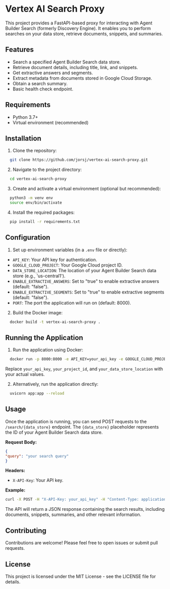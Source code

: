 # Vertex AI Search Proxy

This project provides a FastAPI-based proxy for interacting with Agent Builder Search (formerly Discovery Engine). It enables you to perform searches on your data store, retrieve documents, snippets, and summaries.

## Features

- Search a specified Agent Builder Search data store.
- Retrieve document details, including title, link, and snippets.
- Get extractive answers and segments.
- Extract metadata from documents stored in Google Cloud Storage.
- Obtain a search summary.
- Basic health check endpoint.

## Requirements

- Python 3.7+
- Virtual environment (recommended)

## Installation

1. Clone the repository:

```bash
  git clone https://github.com/jorsj/vertex-ai-search-proxy.git
```

2. Navigate to the project directory:

```bash
  cd vertex-ai-search-proxy
```

3. Create and activate a virtual environment (optional but recommended):

```bash
  python3 -m venv env
  source env/bin/activate
```

4. Install the required packages:

```bash
  pip install -r requirements.txt
```

## Configuration

1. Set up environment variables (in a `.env` file or directly):
  - `API_KEY`: Your API key for authentication.
  - `GOOGLE_CLOUD_PROJECT`: Your Google Cloud project ID.
  - `DATA_STORE_LOCATION`: The location of your Agent Builder Search data store (e.g., 'us-central1').
  - `ENABLE_EXTRACTIVE_ANSWERS`: Set to "true" to enable extractive answers (default: "false").
  - `ENABLE_EXTRACTIVE_SEGMENTS`: Set to "true" to enable extractive segments (default: "false").
  - `PORT`: The port the application will run on (default: 8000).

2.  Build the Docker image:

```bash
  docker build -t vertex-ai-search-proxy .
```

## Running the Application

1.  Run the application using Docker:

```bash
  docker run -p 8000:8000 -e API_KEY=your_api_key -e GOOGLE_CLOUD_PROJECT=your_project_id -e DATA_STORE_LOCATION=your_data_store_location vertex-ai-search-proxy 
```

  Replace `your_api_key`, `your_project_id`, and `your_data_store_location` with your actual values.

2.   Alternatively, run the application directly:
```bash
  uvicorn app:app --reload
```

## Usage

Once the application is running, you can send POST requests to the `/search/{data_store}` endpoint. The `{data_store}` placeholder represents the ID of your Agent Builder Search data store. 

**Request Body:**

```json
{
"query": "your search query"
}
```

**Headers:**

- `X-API-Key`: Your API key.

**Example:**

```bash
curl -X POST -H "X-API-Key: your_api_key" -H "Content-Type: application/json" -d '{"query": "example query"}' http://localhost:8000/search/your_data_store_id 
```

The API will return a JSON response containing the search results, including documents, snippets, summaries, and other relevant information. 

## Contributing

Contributions are welcome! Please feel free to open issues or submit pull requests.

## License

This project is licensed under the MIT License - see the LICENSE file for details. 